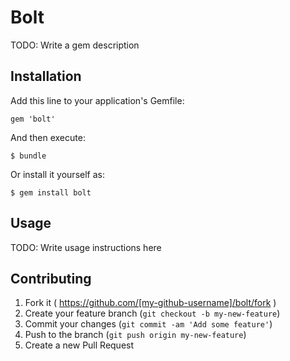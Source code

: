 # Bolt

TODO: Write a gem description

## Installation

Add this line to your application's Gemfile:

    gem 'bolt'

And then execute:

    $ bundle

Or install it yourself as:

    $ gem install bolt

## Usage

TODO: Write usage instructions here

## Contributing

1. Fork it ( https://github.com/[my-github-username]/bolt/fork )
2. Create your feature branch (`git checkout -b my-new-feature`)
3. Commit your changes (`git commit -am 'Add some feature'`)
4. Push to the branch (`git push origin my-new-feature`)
5. Create a new Pull Request
